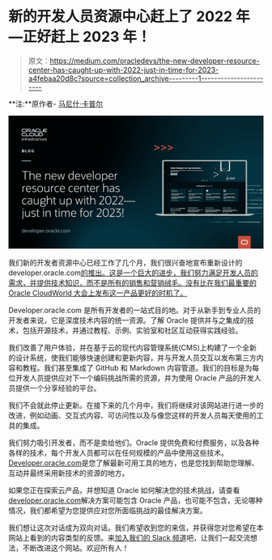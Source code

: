 # 新的开发人员资源中心赶上了 2022 年—正好赶上 2023 年！

> 原文：<https://medium.com/oracledevs/the-new-developer-resource-center-has-caught-up-with-2022-just-in-time-for-2023-a4febaa20d8c?source=collection_archive---------1----------------------->

**注:**原作者- [马尼什·卡普尔](https://blogs.oracle.com/authors/manish-kapur)

![](img/b5710d01b042827b593e4992b68d068d.png)

我们新的开发者资源中心已经工作了几个月，我们很兴奋地宣布重新设计的 developer.oracle.com[的推出。这是一个巨大的进步，我们努力满足开发人员的需求，并提供技术知识，而不是所有的销售和营销绒毛。没有比在我们最重要的 Oracle CloudWorld 大会上发布这一产品更好的时机了。](https://developer.oracle.com/)

Developer.oracle.com 是所有开发者的一站式目的地。对于从新手到专业人员的开发者来说，它是深度技术内容的统一资源。了解 Oracle 提供并与之集成的技术，包括开源技术，并通过教程、示例、实验室和社区互动获得实践经验。

我们改善了用户体验，并在基于云的现代内容管理系统(CMS)上构建了一个全新的设计系统，使我们能够快速创建和更新内容，并与开发人员交互以发布第三方内容和教程。我们甚至集成了 GitHub 和 Markdown 内容管道。我们的目标是为每位开发人员提供应对下一个编码挑战所需的资源，并为使用 Oracle 产品的开发人员提供一个分享经验的平台。

我们不会就此停止更新。在接下来的几个月中，我们将继续对该网站进行进一步的改进，例如动画、交互式内容、可访问性以及与像您这样的开发人员每天使用的工具的集成。

我们努力吸引开发者，而不是卖给他们。Oracle 提供免费和付费服务，以及各种各样的技术，每个开发人员都可以在任何规模的产品中使用这些技术。[Developer.oracle.com](https://developer.oracle.com)是您了解最新可用工具的地方，也是您找到帮助您理解、互动并最终采用新技术的资源的地方。

如果您正在探索云产品，并想知道 Oracle 如何解决您的技术挑战，请查看[developer.oracle.com](https://developer.oracle.com)解决方案可能包含 Oracle 产品，也可能不包含，无论哪种情况，我们都希望为您提供应对您所面临挑战的最佳解决方案。

我们想让这次对话成为双向对话。我们希望收到您的来信，并获得您对您希望在本网站上看到的内容类型的反馈。来[加入我们的 Slack 频道](https://bit.ly/devrel_slack)吧，让我们一起交流想法，不断改进这个网站。欢迎所有人！